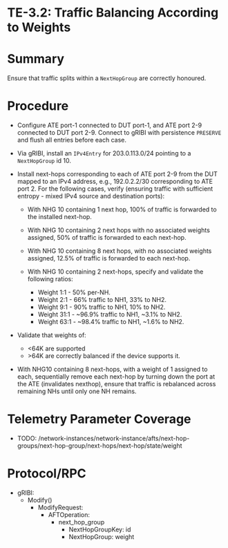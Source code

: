 # TE-3.2: Traffic Balancing According to Weights

# Summary

Ensure that traffic splits within a `NextHopGroup` are correctly honoured.

# Procedure

*   Configure ATE port-1 connected to DUT port-1, and ATE port 2-9 connected to
    DUT port 2-9. Connect to gRIBI with persistence `PRESERVE` and flush all
    entries before each case.

*   Via gRIBI, install an `IPv4Entry` for 203.0.113.0/24 pointing to a
    `NextHopGroup` id 10.

*   Install next-hops corresponding to each of ATE port 2-9 from the DUT mapped
    to an IPv4 address, e.g., 192.0.2.2/30 corresponding to ATE port 2. For the
    following cases, verify (ensuring traffic with sufficient entropy - mixed
    IPv4 source and destination ports):

    *   With NHG 10 containing 1 next hop, 100% of traffic is forwarded to the
        installed next-hop.
    *   With NHG 10 containing 2 next hops with no associated weights assigned,
        50% of traffic is forwarded to each next-hop.
    *   With NHG 10 containing 8 next hops, with no associated weights assigned,
        12.5% of traffic is forwarded to each next-hop.
    *   With NHG 10 containing 2 next-hops, specify and validate the following
        ratios:

        *   Weight 1:1 - 50% per-NH.
        *   Weight 2:1 - 66% traffic to NH1, 33% to NH2.
        *   Weight 9:1 - 90% traffic to NH1, 10% to NH2.
        *   Weight 31:1 - ~96.9% traffic to NH1, ~3.1% to NH2.
        *   Weight 63:1 - ~98.4% traffic to NH1, ~1.6% to NH2.

*   Validate that weights of:

    *   <64K are supported
    *   \>64K are correctly balanced if the device supports it.

*   With NHG10 containing 8 next-hops, with a weight of 1 assigned to each,
    sequentially remove each next-hop by turning down the port at the ATE
    (invalidates nexthop), ensure that traffic is rebalanced across remaining
    NHs until only one NH remains.

# Telemetry Parameter Coverage

*   TODO:
    /network-instances/network-instance/afts/next-hop-groups/next-hop-group/next-hops/next-hop/state/weight

# Protocol/RPC

*   gRIBI:
    *   Modify()
        *   ModifyRequest:
            *   AFTOperation:
                *   next\_hop\_group
                    *   NextHopGroupKey: id
                    *   NextHopGroup: weight
